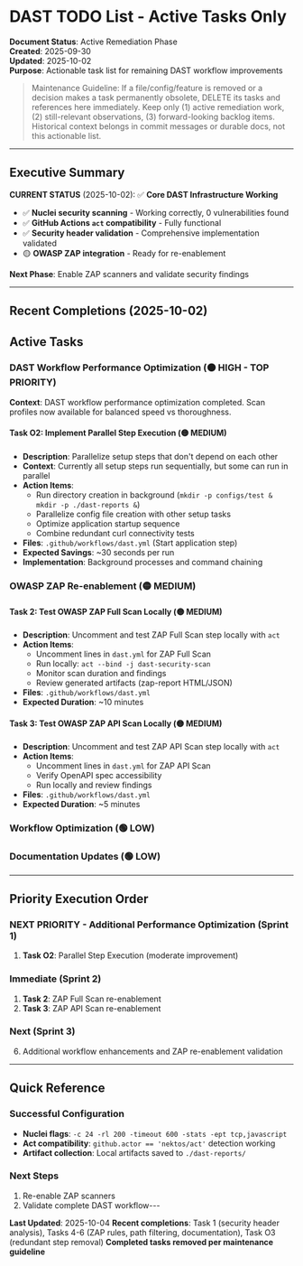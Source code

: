 # DAST TODO List - Active Tasks Only

**Document Status**: Active Remediation Phase  
**Created**: 2025-09-30  
**Updated**: 2025-10-02  
**Purpose**: Actionable task list for remaining DAST workflow improvements

> Maintenance Guideline: If a file/config/feature is removed or a decision makes a task permanently obsolete, DELETE its tasks and references here immediately. Keep only (1) active remediation work, (2) still-relevant observations, (3) forward-looking backlog items. Historical context belongs in commit messages or durable docs, not this actionable list.

---

## Executive Summary

**CURRENT STATUS** (2025-10-02): ✅ **Core DAST Infrastructure Working**

- ✅ **Nuclei security scanning** - Working correctly, 0 vulnerabilities found
- ✅ **GitHub Actions `act` compatibility** - Fully functional
- ✅ **Security header validation** - Comprehensive implementation validated
- 🟡 **OWASP ZAP integration** - Ready for re-enablement

**Next Phase**: Enable ZAP scanners and validate security findings

---

## Recent Completions (2025-10-02)
## Active Tasks

### DAST Workflow Performance Optimization (🟠 HIGH - TOP PRIORITY)

**Context**: DAST workflow performance optimization completed. Scan profiles now available for balanced speed vs thoroughness.

#### Task O2: Implement Parallel Step Execution (🟡 MEDIUM)
- **Description**: Parallelize setup steps that don't depend on each other
- **Context**: Currently all setup steps run sequentially, but some can run in parallel
- **Action Items**:
  - Run directory creation in background (`mkdir -p configs/test & mkdir -p ./dast-reports &`)
  - Parallelize config file creation with other setup tasks
  - Optimize application startup sequence
  - Combine redundant curl connectivity tests
- **Files**: `.github/workflows/dast.yml` (Start application step)
- **Expected Savings**: ~30 seconds per run
- **Implementation**: Background processes and command chaining



### OWASP ZAP Re-enablement (🟡 MEDIUM)

#### Task 2: Test OWASP ZAP Full Scan Locally (🟡 MEDIUM)
- **Description**: Uncomment and test ZAP Full Scan step locally with `act`
- **Action Items**:
  - Uncomment lines in `dast.yml` for ZAP Full Scan
  - Run locally: `act --bind -j dast-security-scan`
  - Monitor scan duration and findings
  - Review generated artifacts (zap-report HTML/JSON)
- **Files**: `.github/workflows/dast.yml`
- **Expected Duration**: ~10 minutes

#### Task 3: Test OWASP ZAP API Scan Locally (🟡 MEDIUM)
- **Description**: Uncomment and test ZAP API Scan step locally with `act`
- **Action Items**:
  - Uncomment lines in `dast.yml` for ZAP API Scan
  - Verify OpenAPI spec accessibility
  - Run locally and review findings
- **Files**: `.github/workflows/dast.yml`
- **Expected Duration**: ~5 minutes

### Workflow Optimization (🟢 LOW)





### Documentation Updates (🟢 LOW)



---

## Priority Execution Order

### NEXT PRIORITY - Additional Performance Optimization (Sprint 1)
1. **Task O2**: Parallel Step Execution (moderate improvement)

### Immediate (Sprint 2)
1. **Task 2**: ZAP Full Scan re-enablement
2. **Task 3**: ZAP API Scan re-enablement

### Next (Sprint 3)  
6. Additional workflow enhancements and ZAP re-enablement validation

---

## Quick Reference

### Successful Configuration
- **Nuclei flags**: `-c 24 -rl 200 -timeout 600 -stats -ept tcp,javascript`
- **Act compatibility**: `github.actor == 'nektos/act'` detection working
- **Artifact collection**: Local artifacts saved to `./dast-reports/`

### Next Steps
1. Re-enable ZAP scanners
2. Validate complete DAST workflow---

**Last Updated**: 2025-10-04
**Recent completions**: Task 1 (security header analysis), Tasks 4-6 (ZAP rules, path filtering, documentation), Task O3 (redundant step removal)
**Completed tasks removed per maintenance guideline**
